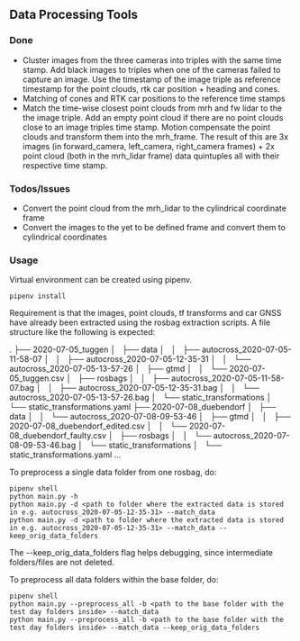 ## Data Processing Tools

### Done
- Cluster images from the three cameras into triples with the same time stamp. Add black images to triples when one of the cameras failed to capture an image. Use the timestamp of the image triple as reference timestamp for the point clouds, rtk car position + heading and cones. 
- Matching of cones and RTK car positions to the reference time stamps
- Match the time-wise closest point clouds from mrh and fw lidar to the the image triple. Add an empty point cloud if there are no point clouds close to an image triples time stamp. Motion compensate the point clouds and transform them into the mrh_frame. The result of this are 3x images (in forward_camera, left_camera, right_camera frames) + 2x point cloud (both in the mrh_lidar frame) data quintuples all with their respective time stamp.

### Todos/Issues
- Convert the point cloud from the mrh_lidar to the cylindrical coordinate frame
- Convert the images to the yet to be defined frame and convert them to cylindrical coordinates 

### Usage
Virtual environment can be created using pipenv.
```
pipenv install
```

Requirement is that the images, point clouds, tf transforms and car GNSS have already been extracted using the rosbag extraction scripts. A file structure like the following is expected:

.
├── 2020-07-05_tuggen
│   ├── data
│   │   ├── autocross_2020-07-05-11-58-07
│   │   ├── autocross_2020-07-05-12-35-31
│   │   └── autocross_2020-07-05-13-57-26
│   ├── gtmd
│   │   └── 2020-07-05_tuggen.csv
│   ├── rosbags
│   │   ├── autocross_2020-07-05-11-58-07.bag
│   │   ├── autocross_2020-07-05-12-35-31.bag
│   │   └── autocross_2020-07-05-13-57-26.bag
│   └── static_transformations
│       └── static_transformations.yaml
├── 2020-07-08_duebendorf
│   ├── data
│   │   └── autocross_2020-07-08-09-53-46
│   ├── gtmd
│   │   ├── 2020-07-08_duebendorf_edited.csv
│   │   └── 2020-07-08_duebendorf_faulty.csv
│   ├── rosbags
│   │   └── autocross_2020-07-08-09-53-46.bag
│   └── static_transformations
│       └── static_transformations.yaml
...



To preprocess a single data folder from one rosbag, do:
```
pipenv shell 
python main.py -h
python main.py -d <path to folder where the extracted data is stored in e.g. autocross_2020-07-05-12-35-31> --match_data
python main.py -d <path to folder where the extracted data is stored in e.g. autocross_2020-07-05-12-35-31> --match_data --keep_orig_data_folders   
```
The --keep_orig_data_folders flag helps debugging, since intermediate folders/files are not deleted.

To preprocess all data folders within the base folder, do:
```
pipenv shell 
python main.py --preprocess_all -b <path to the base folder with the test day folders inside> --match_data
python main.py --preprocess_all -b <path to the base folder with the test day folders inside> --match_data --keep_orig_data_folders  
```